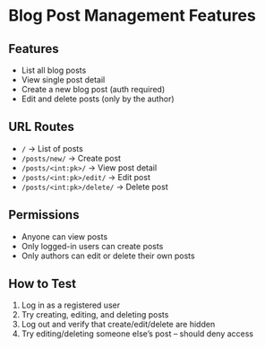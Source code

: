# Blog Post Management Features

## Features
- List all blog posts
- View single post detail
- Create a new blog post (auth required)
- Edit and delete posts (only by the author)

## URL Routes
- `/` → List of posts
- `/posts/new/` → Create post
- `/posts/<int:pk>/` → View post detail
- `/posts/<int:pk>/edit/` → Edit post
- `/posts/<int:pk>/delete/` → Delete post

## Permissions
- Anyone can view posts
- Only logged-in users can create posts
- Only authors can edit or delete their own posts

## How to Test
1. Log in as a registered user
2. Try creating, editing, and deleting posts
3. Log out and verify that create/edit/delete are hidden
4. Try editing/deleting someone else’s post – should deny access

